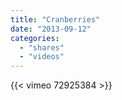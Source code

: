 ```yaml
---
title: "Cranberries"
date: "2013-09-12"
categories:
  - "shares"
  - "videos"
---
```


{{< vimeo 72925384 >}}
